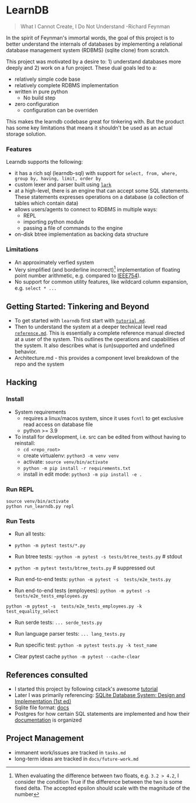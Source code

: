 # LearnDB

> What I Cannot Create, I Do Not Understand -Richard Feynman

In the spirit of Feynman's immortal words, the goal of this project is to better understand the internals of databases by
implementing a relational database management system (RDBMS) (sqlite clone) from scratch. 

This project was motivated by a desire to: 1) understand databases more deeply and 2) work on a fun project. These dual
goals led to a:
- relatively simple code base 
- relatively complete RDBMS implementation
- written in pure python
  - No build step
- zero configuration
  - configuration can be overriden

This makes the learndb codebase great for tinkering with. But the product has some key limitations that means it 
shouldn't be used as an actual storage solution.

### Features

Learndb supports the following:

- it has a rich sql (learndb-sql) with support for `select, from, where, group by, having, limit, order by` 
- custom lexer and parser built using [`lark`](https://github.com/lark-parser/lark)
- at a high-level, there is an engine that can accept some SQL statements. These statements expresses operations on a 
  database (a collection of tables which contain data)
- allows users/agents to connect to RDBMS in multiple ways: 
  - REPL
  - importing python module  
  - passing a file of commands to the engine  
- on-disk btree implementation as backing data structure

### Limitations

- An approximately verfied system
- Very simplified (and borderline incorrect)[^1] implementation of floating point number arithmetic, e.g. compared to
  [IEEE754](https://en.wikipedia.org/wiki/IEEE_754)). 
- No support for common utility features, like wildcard column expansion, e.g. `select * ...`


## Getting Started: Tinkering and Beyond

- To get started with `learndb` first start with [`tutorial.md`](docs/tutorial.md). 
- Then to understand the system at a deeper technical level read [`reference.md`](docs/reference.md). 
This is essentially a complete reference manual directed at a user of the system. This outlines the operations and 
capabilities of the system. It also describes what is (un)supported and undefined behavior. 
- Architecture.md - this provides a component level breakdown of the repo and the system

## Hacking

### Install 
- System requirements
  - requires a linux/macos system, since it uses `fcntl` to get exclusive read access on database file
  - python >= 3.9
- To install for development, i.e. src can be edited from without having to reinstall:
    - `cd <repo_root>`
    - create virtualenv: `python3 -m venv venv `
    - activate: `source venv/bin/activate`
    - `python -m pip install -r requirements.txt`
    - install in edit mode: `python3 -m pip install -e .`
    
### Run REPL

```
source venv/bin/activate
python run_learndb.py repl
```

### Run Tests

- Run all tests:
- `python -m pytest tests/*.py`

- Run btree tests:
-`python -m pytest -s tests/btree_tests.py`  # stdout
- `python -m pytest tests/btree_tests.py`  # suppressed out

- Run end-to-end tests:
`python -m pytest -s  tests/e2e_tests.py`

- Run end-to-end tests (employees):
`python -m pytest -s  tests/e2e_tests_employees.py`

`python -m pytest -s  tests/e2e_tests_employees.py -k test_equality_select`

- Run serde tests:
`... serde_tests.py`

- Run language parser tests:
`... lang_tests.py`

- Run specific test:
`python -m pytest tests.py -k test_name`

- Clear pytest cache
`python -m pytest --cache-clear`


## References consulted

- I started this project by following cstack's awesome [tutorial](https://cstack.github.io/db_tutorial/)
- Later I was primarily referencing: [SQLite Database System: Design and Implementation (1st ed)](https://books.google.com/books?id=9Z6IQQnX1JEC&source=gbs_similarbooks)
- Sqlite file format: [docs](https://www.sqlite.org/fileformat2.html)
- Postgres for how certain SQL statements are implemented and how their [documentation](https://www.postgresql.org/docs/11/index.html) is organized

## Project Management
- immanent work/issues are tracked in `tasks.md`
- long-term ideas are tracked in `docs/future-work.md`

[^1]: When evaluating the difference between two floats, e.g. `3.2 > 4.2`, I consider the condition True if the 
difference between the two is some fixed delta. The accepted epsilon should scale with the magnitude of the number
